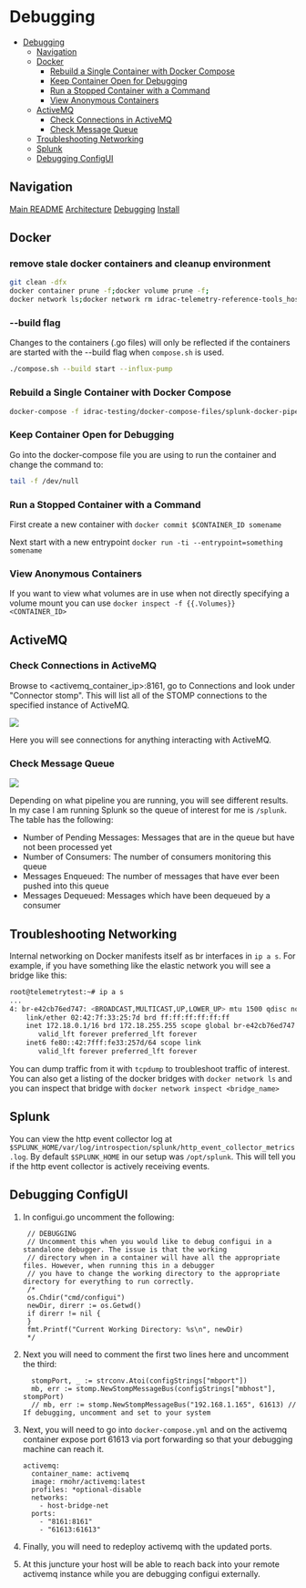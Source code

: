 # Debugging

- [Debugging](#debugging)
  - [Navigation](#navigation)
  - [Docker](#docker)
    - [Rebuild a Single Container with Docker Compose](#rebuild-a-single-container-with-docker-compose)
    - [Keep Container Open for Debugging](#keep-container-open-for-debugging)
    - [Run a Stopped Container with a Command](#run-a-stopped-container-with-a-command)
    - [View Anonymous Containers](#view-anonymous-containers)
  - [ActiveMQ](#activemq)
    - [Check Connections in ActiveMQ](#check-connections-in-activemq)
    - [Check Message Queue](#check-message-queue)
  - [Troubleshooting Networking](#troubleshooting-networking)
  - [Splunk](#splunk)
  - [Debugging ConfigUI](#debugging-configui)

## Navigation

[Main README](../README.md)
[Architecture](ARCHITECTURE.md)
[Debugging](DEBUGGING.md)
[Install](INSTALL.md)

## Docker

### remove stale docker containers and cleanup environment

```bash
git clean -dfx
docker container prune -f;docker volume prune -f;
docker network ls;docker network rm idrac-telemetry-reference-tools_host-bridge-net
```

### --build flag

Changes to the containers (.go files) will only be reflected if the containers are started with the --build flag when `compose.sh` is used.
```bash
./compose.sh --build start --influx-pump
```
### Rebuild a Single Container with Docker Compose

```bash
docker-compose -f idrac-testing/docker-compose-files/splunk-docker-pipeline-reference-unenc.yml up -d --build telemetry-receiver
```

### Keep Container Open for Debugging

Go into the docker-compose file you are using to run the container and change the command to:

```bash
tail -f /dev/null
```

### Run a Stopped Container with a Command

First create a new container with `docker commit $CONTAINER_ID somename`

Next start with a new entrypoint `docker run -ti --entrypoint=something somename`

### View Anonymous Containers

If you want to view what volumes are in use when not directly specifying a volume mount you can use `docker inspect -f {{.Volumes}} <CONTAINER_ID>`
## ActiveMQ

### Check Connections in ActiveMQ

Browse to <activemq_container_ip>:8161, go to Connections and look under "Connector stomp". This will list all of the STOMP connections to the specified instance of ActiveMQ.

![](../images/2022-02-09-13-27-41.png)

Here you will see connections for anything interacting with ActiveMQ.

### Check Message Queue

![](../images/2022-02-24-09-18-47.png)

Depending on what pipeline you are running, you will see different results. In my case I am running Splunk so the queue of interest for me is `/splunk`. The table has the following:

- Number of Pending Messages: Messages that are in the queue but have not been processed yet
- Number of Consumers: The number of consumers monitoring this queue
- Messages Enqueued: The number of messages that have ever been pushed into this queue
- Messages Dequeued: Messages which have been dequeued by a consumer

## Troubleshooting Networking

Internal networking on Docker manifests itself as br interfaces in `ip a s`. For example, if you have something like the
elastic network you will see a bridge like this:

```bash
root@telemetrytest:~# ip a s
...
4: br-e42cb76ed747: <BROADCAST,MULTICAST,UP,LOWER_UP> mtu 1500 qdisc noqueue state UP group default
    link/ether 02:42:7f:33:25:7d brd ff:ff:ff:ff:ff:ff
    inet 172.18.0.1/16 brd 172.18.255.255 scope global br-e42cb76ed747
       valid_lft forever preferred_lft forever
    inet6 fe80::42:7fff:fe33:257d/64 scope link
       valid_lft forever preferred_lft forever
```

You can dump traffic from it with `tcpdump` to troubleshoot traffic of interest. You can also get a listing of the 
docker bridges with `docker network ls` and you can inspect that bridge with `docker network inspect <bridge_name>`

## Splunk

You can view the http event collector log at `$SPLUNK_HOME/var/log/introspection/splunk/http_event_collector_metrics.log`. By default `$SPLUNK_HOME` in our setup was `/opt/splunk`. This will tell you if the http event collector is actively receiving events.

## Debugging ConfigUI

1. In configui.go uncomment the following:

    ```golang
     // DEBUGGING
     // Uncomment this when you would like to debug configui in a standalone debugger. The issue is that the working
     // directory when in a container will have all the appropriate files. However, when running this in a debugger
     // you have to change the working directory to the appropriate directory for everything to run correctly.
     /*
     os.Chdir("cmd/configui")
     newDir, direrr := os.Getwd()
     if direrr != nil {
     }
     fmt.Printf("Current Working Directory: %s\n", newDir)
     */
    ```

2. Next you will need to comment the first two lines here and uncomment the third:

    ```golang
      stompPort, _ := strconv.Atoi(configStrings["mbport"])
      mb, err := stomp.NewStompMessageBus(configStrings["mbhost"], stompPort)
      // mb, err := stomp.NewStompMessageBus("192.168.1.165", 61613) // If debugging, uncomment and set to your system
    ```

3. Next, you will need to go into `docker-compose.yml` and on the activemq container expose port 61613 via port 
   forwarding so that your debugging machine can reach it.

    ```
    activemq:
      container_name: activemq
      image: rmohr/activemq:latest
      profiles: *optional-disable
      networks:
        - host-bridge-net
      ports:
        - "8161:8161"
        - "61613:61613"
    ```

4. Finally, you will need to redeploy activemq with the updated ports.
5. At this juncture your host will be able to reach back into your remote activemq instance while you are debugging 
   configui externally.